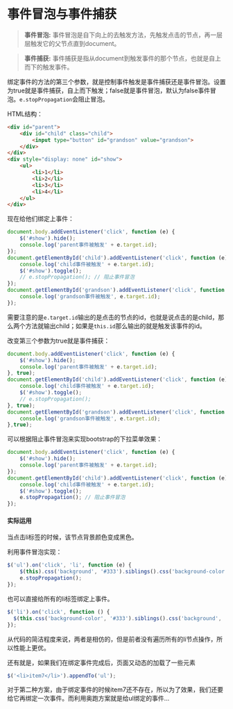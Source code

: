 # 事件冒泡与事件捕获

> **事件冒泡:** 事件冒泡是自下向上的去触发方法，先触发点击的节点，再一层层触发它的父节点直到document。

> **事件捕获:** 事件捕获是指从document到触发事件的那个节点，也就是自上而下的触发事件。

绑定事件的方法的第三个参数，就是控制事件触发是事件捕获还是事件冒泡。设置为true就是事件捕获，自上而下触发；false就是事件冒泡，默认为false事件冒泡。`e.stopPropagation`会阻止冒泡。

HTML结构：

``` html
<div id="parent">
    <div id="child" class="child">
        <input type="button" id="grandson" value="grandson">
    </div>
</div>
<div style="display: none" id="show">
    <ul>
        <li>1</li>
        <li>2</li>
        <li>3</li>
        <li>4</li>
    </ul>
</div>
```

现在给他们绑定上事件：

``` js
document.body.addEventListener('click', function (e) {
    $('#show').hide();
    console.log('parent事件被触发' + e.target.id);
});
document.getElementById('child').addEventListener('click', function (e) {
    console.log('child事件被触发' + e.target.id);
    $('#show').toggle();
    // e.stopPropagation(); // 阻止事件冒泡
});
document.getElementById('grandson').addEventListener('click', function (e) {
    console.log('grandson事件被触发', e.target.id);
});
```

需要注意的是`e.target.id`输出的是点击的节点的id，也就是说点击的是child，那么两个方法就输出child；如果是`this.id`那么输出的就是触发该事件的id。

改变第三个参数为true就是事件捕获：

``` js
document.body.addEventListener('click', function (e) {
    $('#show').hide();
    console.log('parent事件被触发' + e.target.id);
}, true);
document.getElementById('child').addEventListener('click', function (e) {
    console.log('child事件被触发' + e.target.id);
    $('#show').toggle();
    // e.stopPropagation();
}, true);
document.getElementById('grandson').addEventListener('click', function (e) {
    console.log('grandson事件被触发', e.target.id);
},true);
```

可以根据阻止事件冒泡来实现bootstrap的下拉菜单效果：

``` js
document.body.addEventListener('click', function (e) {
    $('#show').hide();
    console.log('parent事件被触发' + e.target.id);
});
document.getElementById('child').addEventListener('click', function (e) {
    console.log('child事件被触发' + e.target.id);
    $('#show').toggle();
    e.stopPropagation(); // 阻止事件冒泡
});
```

#### 实际运用

当点击li标签的时候，该节点背景颜色变成黑色。

利用事件冒泡实现：

``` js
$('ul').on('click', 'li', function (e) {
    $(this).css('background', '#333').siblings().css('background-color', 'white');
    e.stopPropagation();
});
```

也可以直接给所有的li标签绑定上事件。

``` js
$('li').on('click', function () {
  $(this.css('background-color', '#333').siblings().css('background', 'white'));
});
```

从代码的简洁程度来说，两者是相仿的，但是前者没有遍历所有的li节点操作，所以性能上更优。

还有就是，如果我们在绑定事件完成后，页面又动态的加载了一些元素

``` js
$('<li>item7</li>').appendTo('ul');
```
对于第二种方案，由于绑定事件的时候item7还不存在，所以为了效果，我们还要给它再绑定一次事件。而利用奥跑方案就是给ul绑定的事件...
